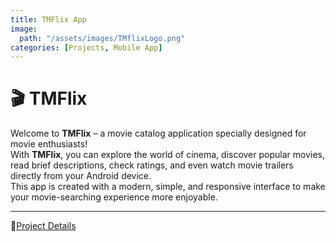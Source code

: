 ```yaml
---
title: TMFlix App
image:
  path: "/assets/images/TMflixLogo.png"
categories: [Projects, Mobile App]
---
```


# 🎬 TMFlix
Welcome to **TMFlix** – a movie catalog application specially designed for movie enthusiasts!  
With **TMFlix**, you can explore the world of cinema, discover popular movies, read brief descriptions, check ratings, and even watch movie trailers directly from your Android device.  
This app is created with a modern, simple, and responsive interface to make your movie-searching experience more enjoyable.

---
🔗[Project Details](https://github.com/AthifahNurRahmanMD/TMFlix)
